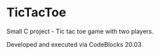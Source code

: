 # TicTacToe
Small C project - Tic tac toe game with two players.

Developed and executed via CodeBlocks 20.03
